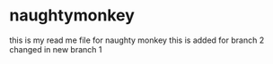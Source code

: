 # naughtymonkey
this is my read me file for naughty monkey
this is added for branch 2
changed in new branch 1
